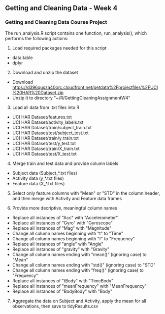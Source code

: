 ## Getting and Cleaning Data - Week 4
### Getting and Cleaning Data Course Project

The run_analysis.R script contains one function, run_analysis(), which performs the following actions:

1) Load required packages needed for this script
- data.table
- dplyr

2) Download and unzip the dataset
- Download https://d396qusza40orc.cloudfront.net/getdata%2Fprojectfiles%2FUCI%20HAR%20Dataset.zip
- Unzip it to directory "~/R/GettingCleaningAssignmentW4"

3) Load all data from .txt files into R
- UCI HAR Dataset/features.txt
- UCI HAR Dataset/activity_labels.txt
- UCI HAR Dataset/train/subject_train.txt
- UCI HAR Dataset/test/subject_test.txt
- UCI HAR Dataset/train/y_train.txt
- UCI HAR Dataset/test/y_test.txt
- UCI HAR Dataset/train/X_train.txt
- UCI HAR Dataset/test/X_test.txt

4) Merge train and test data and provide column labels
- Subject data (Subject_*.txt files)
- Activity data (y_*.txt files)
- Feature data (X_*.txt files)

5) Select only feature columns with "Mean" or "STD" in the column header, and then merge with Activity and Feature data frames

6) Provide more decriptive, meaningful column names
- Replace all instances of "Acc" with "Accelerometer"
- Replace all instances of "Gyro" with "Gyroscope"
- Replace all instances of "Mag" with "Magnitude"
- Change all column names beginning with "t" to "Time"
- Change all column names beginning with "f" to "Frequency"
- Replace all instances of "angle" with "Angle"
- Replace all instances of "gravity" with "Gravity"
- Change all column names ending with "mean()" (ignoring case) to "Mean"
- Change all column names ending with "std()" (ignoring case) to "STD"
- Change all column names ending with "freq()" (ignoring case) to "Frequency"
- Replace all instances of "tBody" with "TimeBody"
- Replace all instances of "meanFrequency" with "MeanFrequency"
- Replace all instances of "BodyBody" with "Body"

7) Aggregate the data on Subject and Activity, apply the mean for all observations, then save to tidyResults.csv
